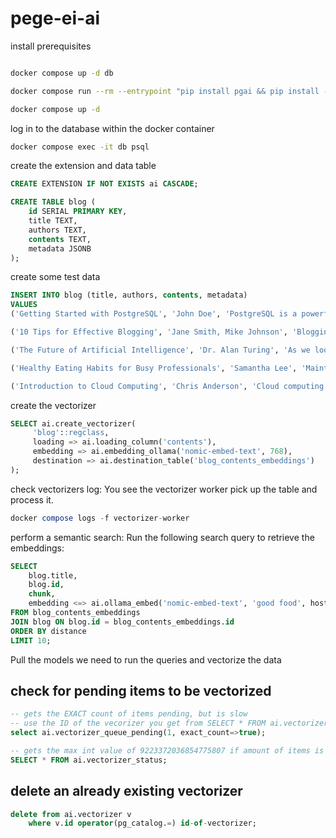 # pege-ei-ai

install prerequisites

```bash

docker compose up -d db

docker compose run --rm --entrypoint "pip install pgai && pip install -U pgai && python -m pgai install -d postgres://postgres:postgres@db:5432/postgres" vectorizer-worker

docker compose up -d
```

log in to the database within the docker container

```bash
docker compose exec -it db psql
```

create the extension and data table

```sql
CREATE EXTENSION IF NOT EXISTS ai CASCADE;

CREATE TABLE blog (
    id SERIAL PRIMARY KEY,
    title TEXT,
    authors TEXT,
    contents TEXT,
    metadata JSONB
);
```

create some test data

```sql
INSERT INTO blog (title, authors, contents, metadata)
VALUES
('Getting Started with PostgreSQL', 'John Doe', 'PostgreSQL is a powerful, open source object-relational database system...', '{"tags": ["database", "postgresql", "beginner"], "read_time": 5, "published_date": "2024-03-15"}'),

('10 Tips for Effective Blogging', 'Jane Smith, Mike Johnson', 'Blogging can be a great way to share your thoughts and expertise...', '{"tags": ["blogging", "writing", "tips"], "read_time": 8, "published_date": "2024-03-20"}'),

('The Future of Artificial Intelligence', 'Dr. Alan Turing', 'As we look towards the future, artificial intelligence continues to evolve...', '{"tags": ["AI", "technology", "future"], "read_time": 12, "published_date": "2024-04-01"}'),

('Healthy Eating Habits for Busy Professionals', 'Samantha Lee', 'Maintaining a healthy diet can be challenging for busy professionals...', '{"tags": ["health", "nutrition", "lifestyle"], "read_time": 6, "published_date": "2024-04-05"}'),

('Introduction to Cloud Computing', 'Chris Anderson', 'Cloud computing has revolutionized the way businesses operate...', '{"tags": ["cloud", "technology", "business"], "read_time": 10, "published_date": "2024-04-10"}');
```

create the vectorizer

```sql
SELECT ai.create_vectorizer(
     'blog'::regclass,
     loading => ai.loading_column('contents'),
     embedding => ai.embedding_ollama('nomic-embed-text', 768),
     destination => ai.destination_table('blog_contents_embeddings')
);
```

check vectorizers log: You see the vectorizer worker pick up the table and process it.

```sql
docker compose logs -f vectorizer-worker
```

perform a semantic search: Run the following search query to retrieve the embeddings:

```sql
SELECT
    blog.title,
    blog.id,
    chunk,
    embedding <=> ai.ollama_embed('nomic-embed-text', 'good food', host => 'http://ollama:11434') as distance
FROM blog_contents_embeddings
JOIN blog ON blog.id = blog_contents_embeddings.id
ORDER BY distance
LIMIT 10;
```

Pull the models we need to run the queries and vectorize the data

## check for pending items to be vectorized

```sql
-- gets the EXACT count of items pending, but is slow
-- use the ID of the vecorizer you get from SELECT * FROM ai.vectorizer ORDER BY id AS LIMIT 100
select ai.vectorizer_queue_pending(1, exact_count=>true);

-- gets the max int value of 9223372036854775807 if amount of items is above 10000 for performance reasons, but is fast
SELECT * FROM ai.vectorizer_status;
```

## delete an already existing vectorizer

```sql
delete from ai.vectorizer v
    where v.id operator(pg_catalog.=) id-of-vectorizer;
```
